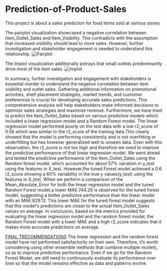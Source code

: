 # Prediction-of-Product-Sales
This project is about a sales prediction for food items sold at various stores

The pairplot visualization showcased a negative correlation between Item_Outlet_Sales and Item_Visibility. This contradicts with the assumption that increased visibility should lead to more sales. However, further investigation and stakeholder engagement is needed to understand this relationship.
![Pairplot](https://github.com/gladysbabs/Prediction-of-Product-Sales/assets/162020572/ade1900a-210e-41f8-919c-774c213d0c4e)

The lmplot visualization additionally potrays that small outlets predominantly drive most of the item sales.
![lmplot](https://github.com/gladysbabs/Prediction-of-Product-Sales/assets/162020572/c132f8b0-dcc0-43d3-8d58-ca60171a96bc)

In summary, further investigation and engagement with stakeholders is essential inorder to understand the negative correlation between item visibility and outlet sales. Gathering additional information on promotional activities, shelf placement strategies, market trends, and customer preferences is crucial for developing accurate sales predictions. This comprehensive analysis will help stakeholders make informed decisions to optimize sales strategies and maximize revenue.
Furthermore, we have tried to predict the Item_Outlet_Sales based on various predictive models which included a linear regression model and a Random Forest model. The linear regression model performed poorly on the test data with a low r2_score of 0.56 which was similar to the r2_score of the training data.This clearly showed that the model is performing consistently and is not overfitting or underfitting but has however generalized well to unseen data. Even with this observation, the r2_score is not too high and therefore we need to improve the predictive performance of that linear regression model.
We went ahead and tested the predictive performance of the Item_Outlet_Sales using the Random forest model, which accounted for about 57% variation in y_test using the features in X_test. However,the tuned Forest model achieved a 0.6 r2_score showing a 60% variability in the true y values(y_test) using the features in X_test. 
When we perform a comparison of the Mean_Absolute_Error for both the linear regression model and the tuned Random Forest model,a lower MAE:744.28 is observed for the tuned forest model, suggesting a better predictive performance than the linear model with an MAE:829.13. This lower MAE for the tuned forest model suggests that this model's predictions are closer to the actual Item_Outlet_Sales values on average.
In conclusion, based on the metrics provided for evaluating the linear regression model and the random forest model, the Random Forest model with a lower MAE and a high r2_score indicates that it makes more accurate predictions on average.

<u>FINAL TRECOMMENDATIONS</u>
The linear regression and the random forest model have not performed satisfactorily on their own. Therefore, it’s worth considering using other ensemble methods that combine multiple models, so as to improve predictive performance.
Even if we go for the Random Forest Model, we still need to continuously evaluate its performance over time so that the model remains effective as data and patterns evolve.
